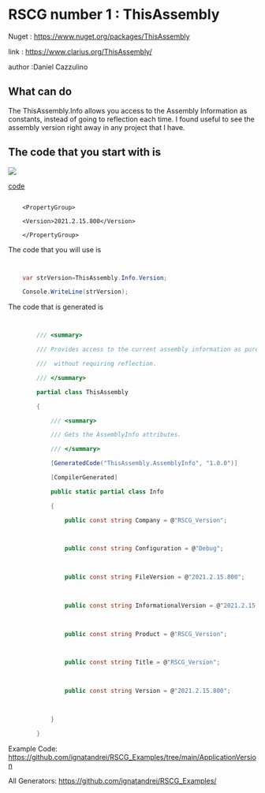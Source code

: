 # RSCG number 1 : ThisAssembly

Nuget :
    https://www.nuget.org/packages/ThisAssembly


link : https://www.clarius.org/ThisAssembly/ 


author :Daniel Cazzulino


## What can do

The ThisAssembly.Info allows you access to the Assembly Information as constants, instead of going to reflection each time. I found useful to see the assembly version right away in any project that I have.

## The code that you start with is 


<img src='http://ignatandrei.github.io/RSCG_Examples/images/ThisAssembly/ExistingCode.cs.png' />

<a href='http://ignatandrei.github.io/RSCG_Examples/images/ThisAssembly/ExistingCode.cs' target='_blank'>code</a>


```

    <PropertyGroup>

    <Version>2021.2.15.800</Version>

    </PropertyGroup>
```

The code that you will use is

```csharp


    var strVersion=ThisAssembly.Info.Version;

    Console.WriteLine(strVersion);

```

The code that is generated is
```csharp


        /// <summary> 

        /// Provides access to the current assembly information as pure constants, 

        ///  without requiring reflection.

        /// </summary>

        partial class ThisAssembly

        {

            /// <summary>

            /// Gets the AssemblyInfo attributes.

            /// </summary>

            [GeneratedCode("ThisAssembly.AssemblyInfo", "1.0.0")]

            [CompilerGenerated]

            public static partial class Info

            {

                public const string Company = @"RSCG_Version";

    

                public const string Configuration = @"Debug";

    

                public const string FileVersion = @"2021.2.15.800";

    

                public const string InformationalVersion = @"2021.2.15.800";

    

                public const string Product = @"RSCG_Version";

    

                public const string Title = @"RSCG_Version";

    

                public const string Version = @"2021.2.15.800";

    

            }

        }

```


Example Code: <a href="https://github.com/ignatandrei/RSCG_Examples/tree/main/ApplicationVersion" rel="noopener" target="_blank">https://github.com/ignatandrei/RSCG_Examples/tree/main/ApplicationVersion</a>

All Generators: <a href="https://github.com/ignatandrei/RSCG_Examples/">https://github.com/ignatandrei/RSCG_Examples/</a>